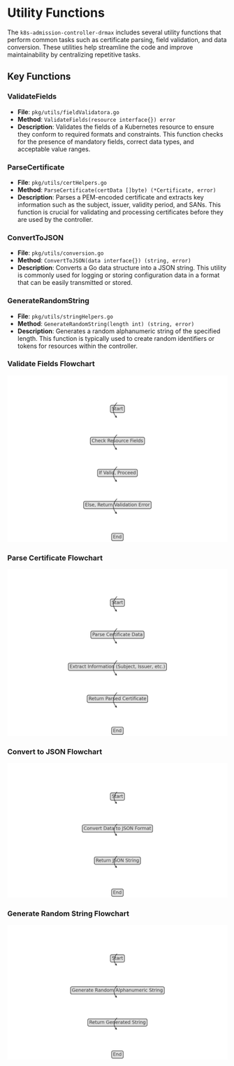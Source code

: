 # Utility Functions

The `k8s-admission-controller-drmax` includes several utility functions that perform common tasks such as certificate parsing, field validation, and data conversion. These utilities help streamline the code and improve maintainability by centralizing repetitive tasks.

## Key Functions

### ValidateFields

- **File**: `pkg/utils/fieldValidatora.go`
- **Method**: `ValidateFields(resource interface{}) error`
- **Description**: Validates the fields of a Kubernetes resource to ensure they conform to required formats and constraints. This function checks for the presence of mandatory fields, correct data types, and acceptable value ranges.

### ParseCertificate

- **File**: `pkg/utils/certHelpers.go`
- **Method**: `ParseCertificate(certData []byte) (*Certificate, error)`
- **Description**: Parses a PEM-encoded certificate and extracts key information such as the subject, issuer, validity period, and SANs. This function is crucial for validating and processing certificates before they are used by the controller.

### ConvertToJSON

- **File**: `pkg/utils/conversion.go`
- **Method**: `ConvertToJSON(data interface{}) (string, error)`
- **Description**: Converts a Go data structure into a JSON string. This utility is commonly used for logging or storing configuration data in a format that can be easily transmitted or stored.

### GenerateRandomString

- **File**: `pkg/utils/stringHelpers.go`
- **Method**: `GenerateRandomString(length int) (string, error)`
- **Description**: Generates a random alphanumeric string of the specified length. This function is typically used to create random identifiers or tokens for resources within the controller.


### Validate Fields Flowchart
![Validate Fields Flowchart](validate_fields_flowchart.png)

### Parse Certificate Flowchart
![Parse Certificate Flowchart](parse_certificate_flowchart.png)

### Convert to JSON Flowchart
![Convert to JSON Flowchart](convert_to_json_flowchart.png)

### Generate Random String Flowchart
![Generate Random String Flowchart](generate_random_string_flowchart.png)
